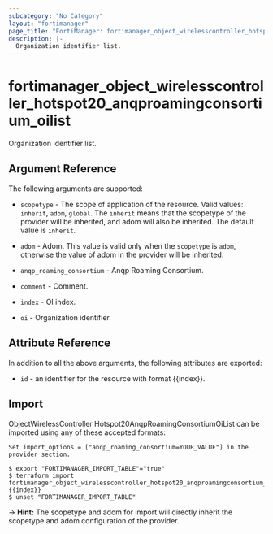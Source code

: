 ```yaml
---
subcategory: "No Category"
layout: "fortimanager"
page_title: "FortiManager: fortimanager_object_wirelesscontroller_hotspot20_anqproamingconsortium_oilist"
description: |-
  Organization identifier list.
---
```


# fortimanager_object_wirelesscontroller_hotspot20_anqproamingconsortium_oilist
Organization identifier list.

## Argument Reference


The following arguments are supported:

* `scopetype` - The scope of application of the resource. Valid values: `inherit`, `adom`, `global`. The `inherit` means that the scopetype of the provider will be inherited, and adom will also be inherited. The default value is `inherit`.
* `adom` - Adom. This value is valid only when the `scopetype` is `adom`, otherwise the value of adom in the provider will be inherited.
* `anqp_roaming_consortium` - Anqp Roaming Consortium.

* `comment` - Comment.
* `index` - OI index.
* `oi` - Organization identifier.


## Attribute Reference

In addition to all the above arguments, the following attributes are exported:
* `id` - an identifier for the resource with format {{index}}.

## Import

ObjectWirelessController Hotspot20AnqpRoamingConsortiumOiList can be imported using any of these accepted formats:
```
Set import_options = ["anqp_roaming_consortium=YOUR_VALUE"] in the provider section.

$ export "FORTIMANAGER_IMPORT_TABLE"="true"
$ terraform import fortimanager_object_wirelesscontroller_hotspot20_anqproamingconsortium_oilist.labelname {{index}}
$ unset "FORTIMANAGER_IMPORT_TABLE"
```
-> **Hint:** The scopetype and adom for import will directly inherit the scopetype and adom configuration of the provider.
